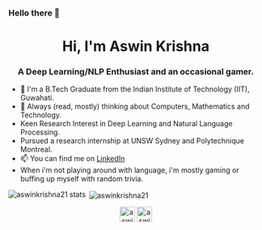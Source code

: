 ### Hello there 👋

<h1 align = "center">Hi, I'm Aswin Krishna</h1>
<h3 align = "center">A Deep Learning/NLP Enthusiast and an occasional gamer.</h3>

- 🌱 I'm a B.Tech Graduate from the Indian Institute of Technology (IIT), Guwahati. 
- 🤔 Always (read, mostly) thinking about Computers, Mathematics and Technology.
- Keen Research Interest in Deep Learning and Natural Language Processing.
- Pursued a research internship at UNSW Sydney and Polytechnique Montreal.
- 📫 You can find me on [LinkedIn](https://www.linkedin.com/in/aswin-krishna/)
- When i'm not playing around with language, i'm mostly gaming or buffing up myself with random trivia.


<p><img align="left" src="https://github-readme-stats.vercel.app/api/top-langs/?username=aswinkrishna21&layout=compact" alt="aswinkrishna21 stats" /></p>

<p>&nbsp;<img align="center" src="https://github-readme-stats.vercel.app/api?username=aswinkrishna21&show_icons=true&theme=radical" alt="aswinkrishna21" /></p> 

<p align="center">
<a href="https://linkedin.com/in/aswin-krishna/" target="blank"><img align="center" src="https://cdn.jsdelivr.net/npm/simple-icons@3.0.1/icons/linkedin.svg" alt="aswin-krishna" height="30" width="30" /></a>
<a href="https://www.kaggle.com/aswin0821" target="blank"><img align="center" src="https://cdn.jsdelivr.net/npm/simple-icons@3.0.1/icons/kaggle.svg" alt="aswin0821" height="30" width="30" /></a>
</p>
